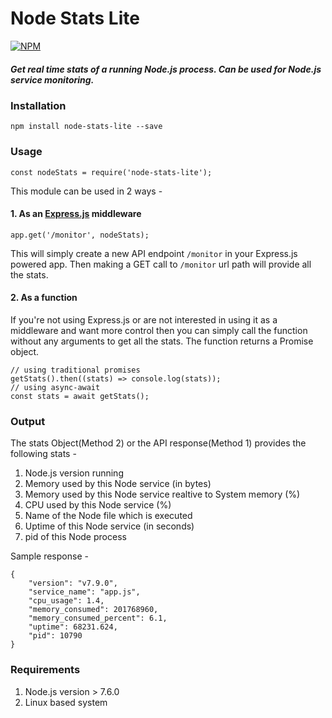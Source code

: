 # Node Stats Lite
[![NPM](https://nodei.co/npm/node-stats-lite.png?downloads=true&downloadRank=true&stars=true)](https://nodei.co/npm/node-stats-lite/)

##### Get real time stats of a running Node.js process. Can be used for Node.js service monitoring.

### Installation 
    npm install node-stats-lite --save
    
### Usage
    const nodeStats = require('node-stats-lite');
    
This module can be used in 2 ways - 

#### 1. As an [Express.js](https://github.com/expressjs/express) middleware

    app.get('/monitor', nodeStats);

This will simply create a new API endpoint `/monitor` in your Express.js powered app. Then making a GET call to `/monitor` url path will provide all the stats.

#### 2. As a function
If you're not using Express.js or are not interested in using it as a middleware and want more control then you can simply call the function without any arguments to get all the stats. The function returns a Promise object.

    // using traditional promises
    getStats().then((stats) => console.log(stats));
    // using async-await
    const stats = await getStats();

### Output
The stats Object(Method 2) or the API response(Method 1) provides the following stats - 

1. Node.js version running
2. Memory used by this Node service (in bytes)
3. Memory used by this Node service realtive to System memory (%)
4. CPU used by this Node service (%)
5. Name of the Node file which is executed
6. Uptime of this Node service (in seconds)
7. pid of this Node process

Sample response - 

    {
        "version": "v7.9.0",
        "service_name": "app.js",
        "cpu_usage": 1.4,
        "memory_consumed": 201768960,
        "memory_consumed_percent": 6.1,
        "uptime": 68231.624,
        "pid": 10790
    }

### Requirements
1. Node.js version > 7.6.0
2. Linux based system